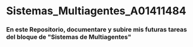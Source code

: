 # Sistemas_Multiagentes_A01411484

### En este Repositorio, documentare y subire mis futuras tareas del bloque de "Sistemas de Multiagentes"
